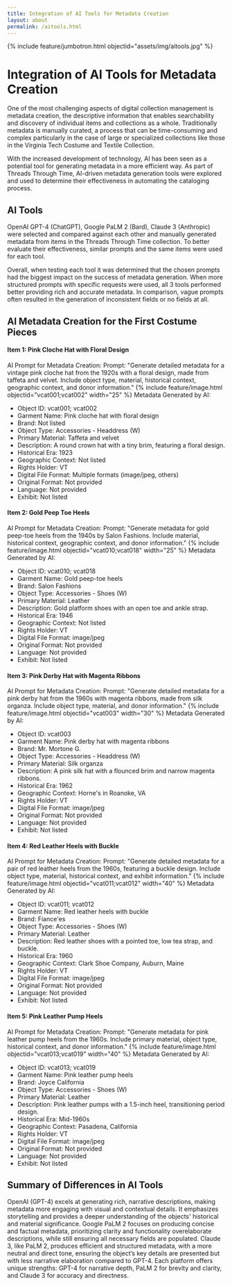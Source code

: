 ```yaml
---
title: Integration of AI Tools for Metadata Creation
layout: about
permalink: /aitools.html
---
```

{% include feature/jumbotron.html objectid="assets/img/aitools.jpg" %}
# Integration of AI Tools for Metadata Creation
One of the most challenging aspects of digital collection management is metadata creation, the descriptive information that enables searchability and discovery of individual items and collections as a whole. Traditionally metadata is manually curated, a process that can be time-consuming and complex particularly in the case of large or specialized collections like those in the Virginia Tech Costume and Textile Collection.

With the increased development of technology, AI has been seen as a potential tool for generating metadata in a more efficient way. As part of Threads Through Time, AI-driven metadata generation tools were explored and used to determine their effectiveness in automating the cataloging process.  

## AI Tools
OpenAI GPT-4 (ChatGPT), Google PaLM 2 (Bard), Claude 3 (Anthropic) were selected and compared against each other and manually generated metadata from items in the Threads Through Time collection. To better evaluate their effectiveness, similar prompts and the same items were used for each tool.

Overall, when testing each tool it was determined that the chosen prompts had the biggest impact on the success of metadata generation. When more structured prompts with specific requests were used, all 3 tools performed better providing rich and accurate metadata. In comparison, vague prompts often resulted in the generation of inconsistent fields or no fields at all.
## AI Metadata Creation for the First Costume Pieces
#### Item 1: Pink Cloche Hat with Floral Design
AI Prompt for Metadata Creation:
Prompt: "Generate detailed metadata for a vintage pink cloche hat from the 1920s with a floral design, made from taffeta and velvet. Include object type, material, historical context, geographic context, and donor information."
{% include feature/image.html objectid="vcat001;vcat002" width="25" %}
Metadata Generated by AI:
- Object ID: vcat001; vcat002
- Garment Name: Pink cloche hat with floral design
- Brand: Not listed
- Object Type: Accessories - Headdress (W)
- Primary Material: Taffeta and velvet
- Description: A round crown hat with a tiny brim, featuring a floral design.
- Historical Era: 1923
- Geographic Context: Not listed
- Rights Holder: VT
- Digital File Format: Multiple formats (image/jpeg, others)
- Original Format: Not provided
- Language: Not provided
- Exhibit: Not listed

#### Item 2: Gold Peep Toe Heels
AI Prompt for Metadata Creation:
Prompt: "Generate metadata for gold peep-toe heels from the 1940s by Salon Fashions. Include material, historical context, geographic context, and donor information."
{% include feature/image.html objectid="vcat010;vcat018" width="25" %}
Metadata Generated by AI:
- Object ID: vcat010; vcat018
- Garment Name: Gold peep-toe heels
- Brand: Salon Fashions
- Object Type: Accessories - Shoes (W)
- Primary Material: Leather
- Description: Gold platform shoes with an open toe and ankle strap.
- Historical Era: 1946
- Geographic Context: Not listed
- Rights Holder: VT
- Digital File Format: image/jpeg
- Original Format: Not provided
- Language: Not provided
- Exhibit: Not listed

#### Item 3: Pink Derby Hat with Magenta Ribbons
AI Prompt for Metadata Creation:
Prompt: "Generate detailed metadata for a pink derby hat from the 1960s with magenta ribbons, made from silk organza. Include object type, material, and donor information."
{% include feature/image.html objectid="vcat003" width="30" %}
Metadata Generated by AI:
- Object ID: vcat003
- Garment Name: Pink derby hat with magenta ribbons
- Brand: Mr. Mortone G.
- Object Type: Accessories - Headdress (W)
- Primary Material: Silk organza
- Description: A pink silk hat with a flounced brim and narrow magenta ribbons.
- Historical Era: 1962
- Geographic Context: Horne's in Roanoke, VA
- Rights Holder: VT
- Digital File Format: image/jpeg
- Original Format: Not provided
- Language: Not provided
- Exhibit: Not listed

#### Item 4: Red Leather Heels with Buckle
AI Prompt for Metadata Creation:
Prompt: "Generate detailed metadata for a pair of red leather heels from the 1960s, featuring a buckle design. Include object type, material, historical context, and exhibit information."
{% include feature/image.html objectid="vcat011;vcat012" width="40" %}
Metadata Generated by AI:
- Object ID: vcat011; vcat012
- Garment Name: Red leather heels with buckle
- Brand: Fiance'es
- Object Type: Accessories - Shoes (W)
- Primary Material: Leather
- Description: Red leather shoes with a pointed toe, low tea strap, and buckle.
- Historical Era: 1960
- Geographic Context: Clark Shoe Company, Auburn, Maine
- Rights Holder: VT
- Digital File Format: image/jpeg
- Original Format: Not provided
- Language: Not provided
- Exhibit: Not listed

#### Item 5: Pink Leather Pump Heels
AI Prompt for Metadata Creation:
Prompt: "Generate metadata for pink leather pump heels from the 1960s. Include primary material, object type, historical context, and donor information."
{% include feature/image.html objectid="vcat013;vcat019" width="40" %}
Metadata Generated by AI:
- Object ID: vcat013; vcat019
- Garment Name: Pink leather pump heels
- Brand: Joyce California
- Object Type: Accessories - Shoes (W)
- Primary Material: Leather
- Description: Pink leather pumps with a 1.5-inch heel, transitioning period design.
- Historical Era: Mid-1960s
- Geographic Context: Pasadena, California
- Rights Holder: VT
- Digital File Format: image/jpeg
- Original Format: Not provided
- Language: Not provided
- Exhibit: Not listed

## Summary of Differences in AI Tools
OpenAI (GPT-4) excels at generating rich, narrative descriptions, making metadata more engaging with visual and contextual details. It emphasizes storytelling and provides a deeper understanding of the objects' historical and material significance. Google PaLM 2 focuses on producing concise and factual metadata, prioritizing clarity and functionality overelaborate descriptions, while still ensuring all necessary fields are populated. Claude 3, like PaLM 2, produces efficient and structured metadata, with a more neutral and direct tone, ensuring the object’s key details are presented but with less narrative elaboration compared to GPT-4. Each platform offers unique strengths: GPT-4 for narrative depth, PaLM 2 for brevity and clarity, and Claude 3 for accuracy and directness.
